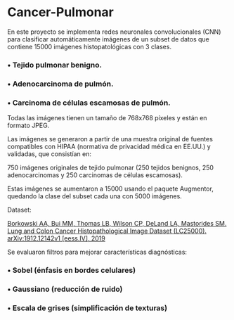 # Cancer-Pulmonar


En este proyecto se implementa redes neuronales convolucionales (CNN) para clasificar automáticamente imágenes de un subset de datos que contiene 15000 imágenes histopatológicas con 3 clases.

### **•** Tejido pulmonar benigno.

### **•** Adenocarcinoma de pulmón.

### **•** Carcinoma de células escamosas de pulmón.

Todas las imágenes tienen un tamaño de 768x768 píxeles y están en formato JPEG.

Las imágenes se generaron a partir de una muestra original de fuentes compatibles con HIPAA (normativa de privacidad médica en EE.UU.) y validadas, que consistían en:

750 imágenes originales de tejido pulmonar (250 tejidos benignos, 250 adenocarcinomas y 250 carcinomas de células escamosas).

Estas imágenes se aumentaron a 15000 usando el paquete Augmentor, quedando la clase del subset cada una con 5000 imágenes.

Dataset:

[Borkowski AA, Bui MM, Thomas LB, Wilson CP, DeLand LA, Mastorides SM. Lung and Colon Cancer Histopathological Image Dataset (LC25000). arXiv:1912.12142v1 [eess.IV], 2019 ](https://academictorrents.com/details/7a638ed187a6180fd6e464b3666a6ea0499af4af)


Se evaluaron filtros para mejorar características diagnósticas:

### **•** Sobel (énfasis en bordes celulares)

### **•** Gaussiano (reducción de ruido)

### **•** Escala de grises (simplificación de texturas)
